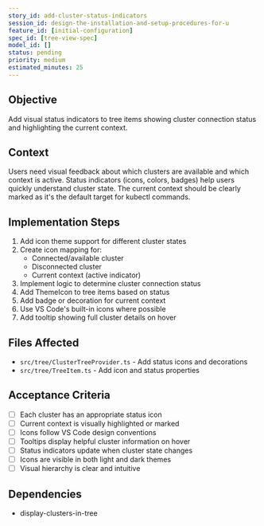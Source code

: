 ```yaml
---
story_id: add-cluster-status-indicators
session_id: design-the-installation-and-setup-procedures-for-u
feature_id: [initial-configuration]
spec_id: [tree-view-spec]
model_id: []
status: pending
priority: medium
estimated_minutes: 25
---
```


## Objective

Add visual status indicators to tree items showing cluster connection status and highlighting the current context.

## Context

Users need visual feedback about which clusters are available and which context is active. Status indicators (icons, colors, badges) help users quickly understand cluster state. The current context should be clearly marked as it's the default target for kubectl commands.

## Implementation Steps

1. Add icon theme support for different cluster states
2. Create icon mapping for:
   - Connected/available cluster
   - Disconnected cluster
   - Current context (active indicator)
3. Implement logic to determine cluster connection status
4. Add ThemeIcon to tree items based on status
5. Add badge or decoration for current context
6. Use VS Code's built-in icons where possible
7. Add tooltip showing full cluster details on hover

## Files Affected

- `src/tree/ClusterTreeProvider.ts` - Add status icons and decorations
- `src/tree/TreeItem.ts` - Add icon and status properties

## Acceptance Criteria

- [ ] Each cluster has an appropriate status icon
- [ ] Current context is visually highlighted or marked
- [ ] Icons follow VS Code design conventions
- [ ] Tooltips display helpful cluster information on hover
- [ ] Status indicators update when cluster state changes
- [ ] Icons are visible in both light and dark themes
- [ ] Visual hierarchy is clear and intuitive

## Dependencies

- display-clusters-in-tree

